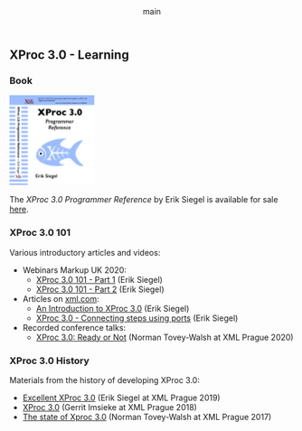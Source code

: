 <pubmeta>
<header>main</header>
<title>XProc 3.0 - Learning</title>
</pubmeta>

<h2>XProc 3.0 - Learning</h2>

<h3>Book</h3>

<img src="img/book-front-page.png"/> 

The *XProc 3.0 Programmer Reference* by Erik Siegel is available for sale [here](https://xmlpress.net/publications/xproc-3-0/).

<h3>XProc 3.0 101</h3>

Various introductory articles and videos:

* Webinars Markup UK 2020:
  * [XProc 3.0 101 - Part 1](https://youtu.be/g_ockOvU57U) (Erik Siegel)
  * [XProc 3.0 101 - Part 2](https://youtu.be/q0JSy07O2_I) (Erik Siegel)
* Articles on [xml.com](https://www.xml.com/):
  * [An Introduction to XProc 3.0](https://www.xml.com/articles/2019/11/05/introduction-xproc-30/) (Erik Siegel)
  * [XProc 3.0 - Connecting steps using ports](https://www.xml.com/articles/2020/01/23/xproc-30-connecting-steps-using-ports/) (Erik Siegel)
* Recorded conference talks:
  * [XProc 3.0: Ready or Not](https://youtu.be/Q42bhIbSYLk) (Norman Tovey-Walsh at XML Prague 2020)
  
  
<h3>XProc 3.0 History</h3>

Materials from the history of developing XProc 3.0:

* [Excellent XProc 3.0](https://youtu.be/O51aE311BKU) (Erik Siegel at XML Prague 2019) 
* [XProc 3.0](https://youtu.be/flej2PNT7yY) (Gerrit Imsieke at XML Prague 2018)
* [The state of Xproc 3.0](https://youtu.be/75Tk4zHOSxw) (Norman Tovey-Walsh at XML Prague 2017)

